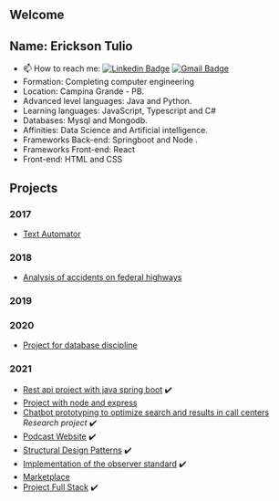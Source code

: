 
## Welcome


## Name: Erickson Tulio
- 📫 How to reach me: 
[![Linkedin Badge](https://img.shields.io/badge/-Erickson%20Tulio-3333cc?style=flat-square&logo=Linkedin&logoColor=white&link=https://www.linkedin.com/in/erickson-eng/)](https://www.linkedin.com/in/erickson-eng/) 
[![Gmail Badge](https://img.shields.io/badge/-erickson.tulio96@gmail.com-3333cc?style=flat-square&logo=Gmail&logoColor=white&link=mailto:erickson.tulio96@gmail.com)](mailto:erickson.tulio96@gmail.com)
- Formation: Completing computer engineering
- Location: Campina Grande - PB.
- Advanced level languages: Java and Python.
- Learning languages: JavaScript, Typescript and C#
- Databases: Mysql and Mongodb.
- Affinities: Data Science and Artificial intelligence.
- Frameworks Back-end: Springboot and Node .
- Frameworks Front-end: React
- Front-end: HTML and CSS


## Projects
### 2017
- [Text Automator](https://github.com/Erickson-Eng/Retencao)
### 2018
- [Analysis of accidents on federal highways](https://github.com/Erickson-Eng/Projeto-Estatistica)
### 2019

### 2020
- [Project for database discipline](https://github.com/Erickson-Eng/Banco-de-dados)
### 2021
- [Rest api project with java spring boot](https://github.com/Erickson-Eng/SpringBotApp) ✔️
- [Project with node and express](https://github.com/Erickson-Eng/Projeto-VGB)
- [Chatbot prototyping to optimize search and results in call centers](https://github.com/Erickson-Eng/Rasa) *Research project* ✔️
- [Podcast Website](https://github.com/Erickson-Eng/NLW-5_Reactjs) ✔️
- [Structural Design Patterns](https://github.com/Erickson-Eng/PadroesDeProjeto) ✔️
- [Implementation of the observer standard](https://github.com/Erickson-Eng/PatternDesignerObserver) ✔️
- [Marketplace](https://github.com/Erickson-Eng/Marketplace "Prototyping phase") 
- [Project Full Stack](https://github.com/Erickson-Eng/fullstackproject) ✔️

